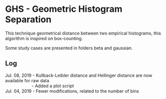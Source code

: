 # GHS - Geometric Histogram Separation

This technique geometrical distance between two empirical histograms, this algorithm is inspired on box-counting.

Some study cases are presented in folders beta and gaussian.

## Log
Jul. 08, 2019 - Kullback-Leibler distance and Hellinger distance are now available for raw data\
&emsp;&emsp; &emsp; &emsp; &emsp; - Added a plot script\
Jul. 04, 2019 - Fewer modifications, related to the number of bins
